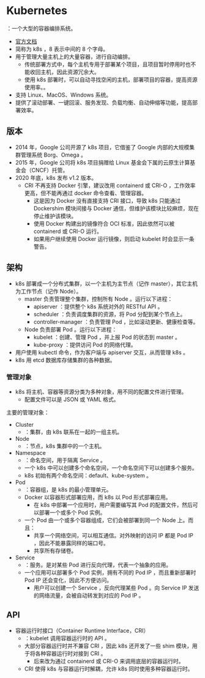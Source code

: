 # Kubernetes

：一个大型的容器编排系统。
- [官方文档](https://kubernetes.io/docs)
- 简称为 k8s ，8 表示中间的 8 个字母。
- 用于管理大量主机上的大量容器，进行自动编排。
  - 传统部署方式中，每个主机专用于部署某个项目，且项目暂时停用时也不能收回主机，因此资源冗余大。
  - 使用 k8s 部署时，可以自动寻找空闲的主机，部署项目的容器，提高资源使用率。。
- 支持 Linux、MacOS、Windows 系统。
- 提供了滚动部署、一键回滚、服务发现、负载均衡、自动伸缩等功能，提高部署效率。

## 版本

- 2014 年，Google 公司开源了 k8s 项目，它借鉴了 Google 内部的大规模集群管理系统 Borg、Omega 。
- 2015 年，Google 公司将 k8s 项目捐赠给 Linux 基金会下属的云原生计算基金会（CNCF）托管。
- 2020 年底，k8s 发布 v1.2 版本。
  - CRI 不再支持 Docker 引擎，建议改用 containerd 或 CRI-O ，工作效率更高，但不能再通过 docker 命令查看、管理容器。
    - 这是因为 Docker 没有直接支持 CRI 接口，导致 k8s 只能通过 Dockershim 模块间接与 Docker 通信，但维护该模块比较麻烦，现在停止维护该模块。
    - 使用 Docker 构建出的镜像符合 OCI 标准，因此依然可以被 containerd 或 CRI-O 运行。
    - 如果用户继续使用 Docker 运行镜像，则启动 kubelet 时会显示一条警告。

## 架构

- k8s 部署成一个分布式集群，以一个主机为主节点（记作 master），其它主机为工作节点（记作 Node）。
  - master 负责管理整个集群，控制所有 Node 。运行以下进程：
    - apiserver ：提供整个 k8s 系统对外的 RESTful API 。
    - scheduler ：负责调度集群的资源，将 Pod 分配到某个节点上。
    - controller-manager ：负责管理 Pod ，比如滚动更新、健康检查等。
  - Node 负责部署 Pod 。运行以下进程：
    - kubelet ：创建、管理 Pod ，并上报 Pod 的状态到 master 。
    - kube-proxy ：提供访问 Pod 的网络代理。
- 用户使用 kubectl 命令，作为客户端与 apiserver 交互，从而管理 k8s 。
- k8s 用 etcd 数据库存储集群的各种数据。

### 管理对象

- k8s 将主机、容器等资源分类为多种对象，用不同的配置文件进行管理。
  - 配置文件可以是 JSON 或 YAML 格式。

主要的管理对象：
- Cluster
  - ：集群，由 k8s 联系在一起的一组主机。
- Node
  - ：节点，k8s 集群中的一个主机。
- Namespace
  - ：命名空间，用于隔离 Service 。
  - 一个 k8s 中可以创建多个命名空间，一个命名空间下可以创建多个服务。
  - k8s 初始有两个命名空间：default、kube-system 。
- Pod
  - ：容器组，是 k8s 的最小管理单元。
  - Docker 以容器形式部署应用，而 k8s 以 Pod 形式部署应用。
    - 在 k8s 中部署一个应用时，用户需要编写其 Pod 的配置文件，然后可以部署一个或多个 Pod 实例。
  - 一个 Pod 由一个或多个容器组成，它们会被部署到同一个 Node 上。而且：
    - 共享一个网络空间，可以相互通信。对外映射的访问 IP 都是 Pod IP ，因此不能暴露同样的端口号。
    - 共享所有存储卷。
- Service
  - ：服务。是对某些 Pod 进行反向代理，代表一个抽象的应用。
  - 一个应用可以部署多个 Pod 实例，拥有不同的 Pod IP ，而且重新部署时 Pod IP 还会变化，因此不方便访问。
    - 用户可以创建一个 Service ，反向代理某些 Pod 。向 Service IP 发送的网络流量，会被自动转发到对应的 Pod IP 。

## API

- 容器运行时接口（Container Runtime Interface，CRI）
  - ：kubelet 调用容器运行时的 API 。
  - 大部分容器运行时并不兼容 CRI ，因此 k8s 还开发了一些 shim 模块，用于将各种容器运行时对接到 CRI 。
    - 后来改为通过 containerd 或 CRI-O 来调用底层的容器运行时。
  - CRI 使得 k8s 与容器运行时解耦，允许 k8s 同时使用多种容器运行时。
